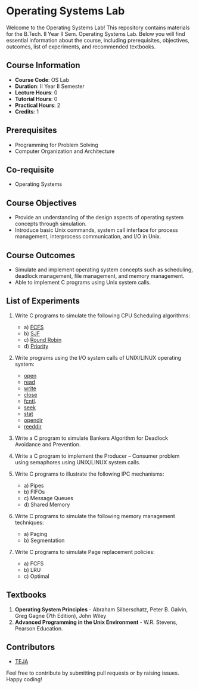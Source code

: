 # Operating Systems Lab

Welcome to the Operating Systems Lab! This repository contains materials for the B.Tech. II Year II Sem. Operating Systems Lab. Below you will find essential information about the course, including prerequisites, objectives, outcomes, list of experiments, and recommended textbooks.

## Course Information

- **Course Code**: OS Lab
- **Duration**: II Year II Semester
- **Lecture Hours**: 0
- **Tutorial Hours**: 0
- **Practical Hours**: 2
- **Credits**: 1

## Prerequisites

- Programming for Problem Solving
- Computer Organization and Architecture

## Co-requisite

- Operating Systems

## Course Objectives

- Provide an understanding of the design aspects of operating system concepts through simulation.
- Introduce basic Unix commands, system call interface for process management, interprocess communication, and I/O in Unix.

## Course Outcomes

- Simulate and implement operating system concepts such as scheduling, deadlock management, file management, and memory management.
- Able to implement C programs using Unix system calls.

## List of Experiments

1. Write C programs to simulate the following CPU Scheduling algorithms:
   - a) [FCFS](https://github.com/helloworld9948/OS/blob/main/FCFS.c)
   - b) [SJF](https://github.com/helloworld9948/OS/blob/main/SJF.%20c)
   - c) [Round Robin](https://github.com/helloworld9948/OS/blob/main/Round%20Robin.c)
   - d) [Priority](https://github.com/helloworld9948/OS/blob/main/Priority.c)

2. Write programs using the I/O system calls of UNIX/LINUX operating system:
   - [open](https://github.com/helloworld9948/OS/blob/main/open.c)
   - [read](https://github.com/helloworld9948/OS/blob/main/lread.c)
   - [write](https://github.com/helloworld9948/OS/blob/main/Lwrite.c)
   - [close](https://github.com/helloworld9948/OS/blob/main/close.c)
   - [fcntl](https://github.com/helloworld9948/OS/blob/main/Lfcntl.c).
   - [seek](https://github.com/helloworld9948/OS/blob/main/seek.c)
   - [stat](https://github.com/helloworld9948/OS/blob/main/stat.c)
   - [opendir](https://github.com/helloworld9948/OS/blob/main/opendir.c)
   - [reeddir]()
   

3. Write a C program to simulate Bankers Algorithm for Deadlock Avoidance and Prevention.

4. Write a C program to implement the Producer – Consumer problem using semaphores using UNIX/LINUX system calls.

5. Write C programs to illustrate the following IPC mechanisms:
   - a) Pipes
   - b) FIFOs
   - c) Message Queues
   - d) Shared Memory

6. Write C programs to simulate the following memory management techniques:
   - a) Paging
   - b) Segmentation

7. Write C programs to simulate Page replacement policies:
   - a) FCFS
   - b) LRU
   - c) Optimal

## Textbooks

1. **Operating System Principles** - Abraham Silberschatz, Peter B. Galvin, Greg Gagne (7th Edition), John Wiley
2. **Advanced Programming in the Unix Environment** - W.R. Stevens, Pearson Education.

## Contributors

- [TEJA](https://github.com/helloworld9948)

Feel free to contribute by submitting pull requests or by raising issues. Happy coding!
